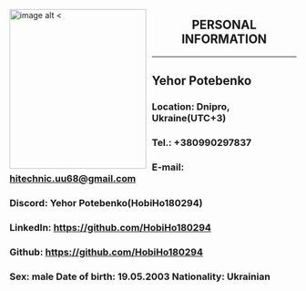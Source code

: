 <style>
img[alt$="<"] {
  float: left;
  margin-right: 10px;
  width: 240px;
  height: 280px
}

</style>

![image alt <](./img/content/myPhoto.jpg)

## <center>PERSONAL INFORMATION</center>

---

## Yehor Potebenko

### **Location:** Dnipro, Ukraine(UTC+3)

### **Tel.:** +380990297837

### **E-mail:** hitechnic.uu68@gmail.com

### **Discord:** Yehor Potebenko(HobiHo180294)

### **LinkedIn:** https://github.com/HobiHo180294

### **Github:** https://github.com/HobiHo180294

### **Sex:** male **Date of birth:** 19.05.2003 **Nationality:** Ukrainian

<br />
<br />
